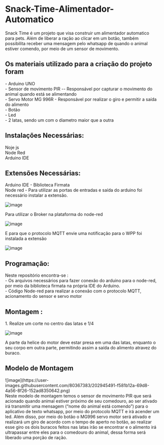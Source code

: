 # Snack-Time-Alimentador-Automatico

Snack Time é um projeto que visa construir um alimentador automatico para pets. Além de liberar a ração ao clicar em um botão, também possibilita receber uma mensagem pelo whatsapp de quando o animal estiver comendo, por meio de um sensor de movimento.

<h2> Os materiais utilizado para a criação do projeto foram  </h2>
- Arduino UNO <br>
- Sensor de movimento PIR -- Responsável por capturar o movimento do animal quando está se alimentando <br>
- Servo Motor MG 996R - Responsável por realizar o giro e permitir a saída do alimento <br>
- Botão <br>
- Led <br>
- 2 latas, sendo um com o diametro maior que a outra <br>

<h2> Instalações Necessárias: </h2>
Noje js  <br>
Node Red  <br>
Arduino IDE  <br>

<h2> Extensões Necessárias: </h2>
Arduino IDE - Biblioteca Firmata <br>
Node red - Para utilizar as portas de entradas e saída do arduino foi necessário instalar a extensão. <br>
 
![image](https://user-images.githubusercontent.com/80367383/202944656-ba3bf1e3-0aab-4f54-8409-ddfaca2cc549.png) <br>

Para utilizar o Broker na plataforma do node-red <br>
 
![image](https://user-images.githubusercontent.com/80367383/202944670-9402a530-b8b8-4ef1-a9d3-3be97bb92bb8.png)<br>

E para que o protocolo MQTT envie uma notificação para o WPP foi instalada a extensão <br>
  
![image](https://user-images.githubusercontent.com/80367383/202944678-fd0339bc-1430-4bb3-a8f9-5857bfaf4de7.png) 


<h2> Programação: </h2>
Neste repositório encontra-se :  <br>
- Os arquivos necessários para fazer conexão do arduino para o node-red, por meio da biblioteca firmata na própria IDE do Arduino.  <br>
- Código Node-red para realizar a conexão com o protocolo MQTT, acionamento do sensor e servo motor 


<h2> Montagem : </h2>
1. Realize um corte no centro das latas e 1/4  <br>
 
![image](https://user-images.githubusercontent.com/80367383/202943959-8ff85dc4-b2f9-4245-83f3-5753bc72e07c.png) <br>

A parte da helice do motor deve estar presa em uma das latas, enquanto o seu corpo em outra parte, permitindo assim a saída do alimento atravez do buraco. <br>

<h2> Modelo de Montagem </h2>
![image](https://user-images.githubusercontent.com/80367383/202945491-f581b12a-69d8-4a56-8f26-152ad8350642.png)<br>
Neste modelo de montagem temos o sensor de movimento PIR que será acionado quando animal estiver próximo de seu comedouro, ao ser ativado irá transmitir uma mensagem (“nome do animal está comendo”) para o aplicativo de texto whatsapp, por meio do protocolo MQTT e irá acender um led. Além disso, por meio do botão o MG996 servo motor será ativado e realizará um giro de acordo com o tempo de aperto no botão, ao realizar esse giro os dois buracos feitos nas latas irão se encontrar e o alimento irá ultrapassar entre eles para o comedouro do animal, dessa forma será liberado uma porção de ração.
